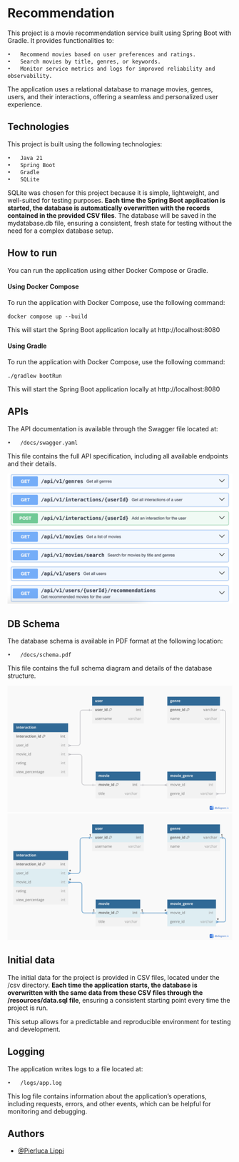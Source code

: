 
# Recommendation

This project is a movie recommendation service built using Spring Boot with Gradle. It provides functionalities to:

	•	Recommend movies based on user preferences and ratings.
	•	Search movies by title, genres, or keywords.
	•	Monitor service metrics and logs for improved reliability and observability.

The application uses a relational database to manage movies, genres, users, and their interactions, offering a seamless and personalized user experience.


## Technologies

This project is built using the following technologies:

	•	Java 21
    •	Spring Boot
	•	Gradle
	•	SQLite

SQLite was chosen for this project because it is simple, lightweight, and well-suited for testing purposes. **Each time the Spring Boot application is started, the database is automatically overwritten with the records contained in the provided CSV files**. The database will be saved in the mydatabase.db file, ensuring a consistent, fresh state for testing without the need for a complex database setup.
## How to run

You can run the application using either Docker Compose or Gradle.

#### Using Docker Compose

To run the application with Docker Compose, use the following command:

```
docker compose up --build
```

This will start the Spring Boot application locally at http://localhost:8080

#### Using Gradle

To run the application with Docker Compose, use the following command:

```
./gradlew bootRun
```

This will start the Spring Boot application locally at http://localhost:8080
## APIs

The API documentation is available through the Swagger file located at:

	•	/docs/swagger.yaml

This file contains the full API specification, including all available endpoints and their details.

![App Screenshot](./docs/swagger_preview.png)
## DB Schema

The database schema is available in PDF format at the following location:

	•	/docs/schema.pdf

This file contains the full schema diagram and details of the database structure.

![App Screenshot](./docs/schema_01.jpg)
![App Screenshot](./docs/schema_02.jpg)
## Initial data

The initial data for the project is provided in CSV files, located under the /csv directory. **Each time the application starts, the database is overwritten with the same data from these CSV files through the /resources/data.sql file**, ensuring a consistent starting point every time the project is run.

This setup allows for a predictable and reproducible environment for testing and development.
## Logging

The application writes logs to a file located at:

	•	/logs/app.log

This log file contains information about the application’s operations, including requests, errors, and other events, which can be helpful for monitoring and debugging.

## Authors

- [@Pierluca Lippi](https://www.linkedin.com/in/pierluca-lippi/)